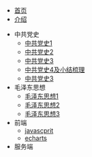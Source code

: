 <!-- 侧边导航栏 -->
* [首页](README)
* [介绍](/guide)
<!-- 加一个斜杠在是寻找文件夹，不加斜杠是寻找文件 -->

* 中共党史
    * [中共党史1](zgds/zgds1/)
    * [中共党史2](zgds/zgds2/)
    * [中共党史3](zgds/zgds3/)
    * [中共党史4及小结梳理](zgds/zgds4/)
    * [中共党史3](zgds/zgds3/)
* 毛泽东思想
    * [毛泽东思想1](mzdsx/mzdsx1/)
    * [毛泽东思想2](mzdsx/mzdsx2/)
    * [毛泽东思想3](mzdsx/mzdsx3/)
* 前端
    * [javascprit](ui/javascript/)  
    * [echarts](ui/echarts/)
* 服务端